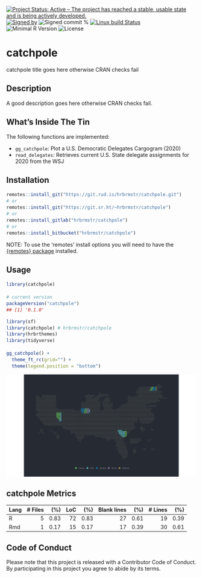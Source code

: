 
[![Project Status: Active – The project has reached a stable, usable
state and is being actively
developed.](https://www.repostatus.org/badges/latest/active.svg)](https://www.repostatus.org/#active)
[![Signed
by](https://img.shields.io/badge/Keybase-Verified-brightgreen.svg)](https://keybase.io/hrbrmstr)
![Signed commit
%](https://img.shields.io/badge/Signed_Commits-100%25-lightgrey.svg)
[![Linux build
Status](https://travis-ci.org/hrbrmstr/catchpole.svg?branch=master)](https://travis-ci.org/hrbrmstr/catchpole)  
![Minimal R
Version](https://img.shields.io/badge/R%3E%3D-3.2.0-blue.svg)
![License](https://img.shields.io/badge/License-MIT-blue.svg)

# catchpole

catchpole title goes here otherwise CRAN checks fail

## Description

A good description goes here otherwise CRAN checks fail.

## What’s Inside The Tin

The following functions are implemented:

  - `gg_catchpole`: Plot a U.S. Democratic Delegates Cargogram (2020)
  - `read_delegates`: Retrieves current U.S. State delegate assignments
    for 2020 from the WSJ

## Installation

``` r
remotes::install_git("https://git.rud.is/hrbrmstr/catchpole.git")
# or
remotes::install_git("https://git.sr.ht/~hrbrmstr/catchpole")
# or
remotes::install_gitlab("hrbrmstr/catchpole")
# or
remotes::install_bitbucket("hrbrmstr/catchpole")
```

NOTE: To use the ‘remotes’ install options you will need to have the
[{remotes} package](https://github.com/r-lib/remotes) installed.

## Usage

``` r
library(catchpole)

# current version
packageVersion("catchpole")
## [1] '0.1.0'
```

``` r
library(sf)
library(catchpole) # hrbrmstr/catchpole
library(hrbrthemes)
library(tidyverse)

gg_catchpole() +
  theme_ft_rc(grid="") +
  theme(legend.position = "bottom")
```

<img src="man/figures/README-u-1-1.png" width="1300" />

## catchpole Metrics

| Lang | \# Files |  (%) | LoC |  (%) | Blank lines |  (%) | \# Lines |  (%) |
| :--- | -------: | ---: | --: | ---: | ----------: | ---: | -------: | ---: |
| R    |        5 | 0.83 |  72 | 0.83 |          27 | 0.61 |       19 | 0.39 |
| Rmd  |        1 | 0.17 |  15 | 0.17 |          17 | 0.39 |       30 | 0.61 |

## Code of Conduct

Please note that this project is released with a Contributor Code of
Conduct. By participating in this project you agree to abide by its
terms.
